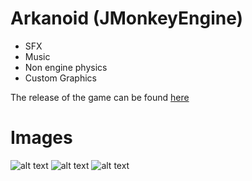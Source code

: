 # Arkanoid (JMonkeyEngine)

* SFX
* Music
* Non engine physics
* Custom Graphics

The release of the game can be found [here](https://github.com/OleeL/Arkanoid-like-game-JMonkey-Engine/releases)

# Images

![alt text](https://i.gyazo.com/f895c888409bd7a3ba346d8aed9cb8d0.png "Starting the game")
![alt text](https://i.gyazo.com/a71f85ff7a74c06d2842894d2e263870.png "Arrow Pointing")
![alt text](https://i.gyazo.com/a4f1f01e06d577d90a614f59f20e9193.png "Paused Game")
